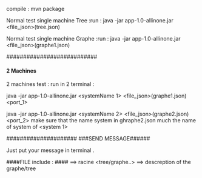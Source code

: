 compile : mvn package

Normal test single machine Tree :run : java -jar app-1.0-allinone.jar <systemName> <file_json>(tree.json) <port>


Normal test single machine Graphe :run : java -jar app-1.0-allinone.jar <systemName> <file_json>(graphe1.json) <port>


###########################
#### 2 Machines ###########

2 machines test : run in 2 terminal :

 java -jar app-1.0-allinone.jar <systemName 1> <file_json>(graphe1.json) <port_1>


 java -jar app-1.0-allinone.jar <systemName 2> <file_json>(graphe2.json) <port_2> make sure that the name system in ghraphe2.json much the name of system of <system 1>


#####################
###SEND MESSAGE######

Just put your message in terminal .



####FILE include : ####
<config> ==> racine 
<tree/graphe..> ==> descreption of the graphe/tree
	

